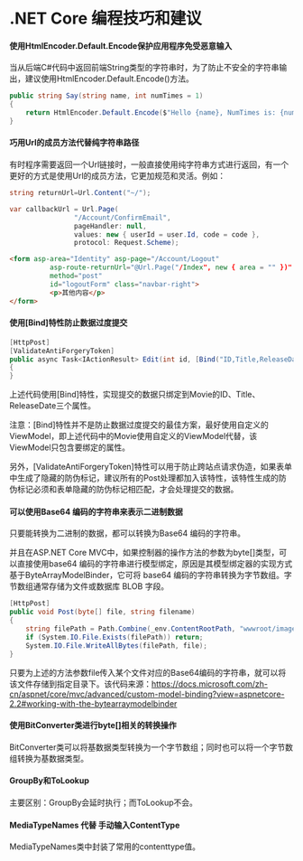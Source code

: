 # .NET Core 编程技巧和建议



#### 使用HtmlEncoder.Default.Encode保护应用程序免受恶意输入

当从后端C#代码中返回前端String类型的字符串时，为了防止不安全的字符串输出，建议使用HtmlEncoder.Default.Encode()方法。

```c#
public string Say(string name, int numTimes = 1)
{
    return HtmlEncoder.Default.Encode($"Hello {name}, NumTimes is: {numTimes}");
}
```



#### 巧用Url的成员方法代替纯字符串路径

有时程序需要返回一个Url链接时，一般直接使用纯字符串方式进行返回，有一个更好的方式是使用Url的成员方法，它更加规范和灵活。例如：

```c#
string returnUrl=Url.Content("~/");
```

```c#
var callbackUrl = Url.Page(
                "/Account/ConfirmEmail",
                pageHandler: null,
                values: new { userId = user.Id, code = code },
                protocol: Request.Scheme);
```

```html
<form asp-area="Identity" asp-page="/Account/Logout" 
          asp-route-returnUrl="@Url.Page("/Index", new { area = "" })" 
          method="post" 
          id="logoutForm" class="navbar-right">
          <p>其他内容</p>
</form>
```



#### 使用[Bind]特性防止数据过度提交

```c#
[HttpPost]
[ValidateAntiForgeryToken]
public async Task<IActionResult> Edit(int id, [Bind("ID,Title,ReleaseDate")] Movie movie)
{
}
```

上述代码使用[Bind]特性，实现提交的数据只绑定到Movie的ID、Title、ReleaseDate三个属性。

注意：[Bind]特性并不是防止数据过度提交的最佳方案，最好使用自定义的ViewModel，即上述代码中的Movie使用自定义的ViewModel代替，该ViewModel只包含要绑定的属性。

另外，[ValidateAntiForgeryToken]特性可以用于防止跨站点请求伪造，如果表单中生成了隐藏的防伪标记，建议所有的Post处理都加入该特性，该特性生成的防伪标记必须和表单隐藏的防伪标记相匹配，才会处理提交的数据。



#### 可以使用Base64 编码的字符串来表示二进制数据

只要能转换为二进制的数据，都可以转换为Base64 编码的字符串。

并且在ASP.NET Core MVC中，如果控制器的操作方法的参数为byte[]类型，可以直接使用base64 编码的字符串进行模型绑定，原因是其模型绑定器的实现方式基于ByteArrayModelBinder，它可将 base64 编码的字符串转换为字节数组。字节数组通常存储为文件或数据库 BLOB 字段。

```c#
[HttpPost]
public void Post(byte[] file, string filename)
{
    string filePath = Path.Combine(_env.ContentRootPath, "wwwroot/images/upload", filename);
    if (System.IO.File.Exists(filePath)) return;
    System.IO.File.WriteAllBytes(filePath, file);
}
```

只要为上述的方法参数file传入某个文件对应的Base64编码的字符串，就可以将该文件存储到指定目录下。该代码来源：https://docs.microsoft.com/zh-cn/aspnet/core/mvc/advanced/custom-model-binding?view=aspnetcore-2.2#working-with-the-bytearraymodelbinder



#### 使用BitConverter类进行byte[]相关的转换操作

BitConverter类可以将基数据类型转换为一个字节数组；同时也可以将一个字节数组转换为基数据类型。



#### GroupBy和ToLookup

主要区别：GroupBy会延时执行；而ToLookup不会。



#### MediaTypeNames 代替 手动输入ContentType

MediaTypeNames类中封装了常用的contenttype值。
